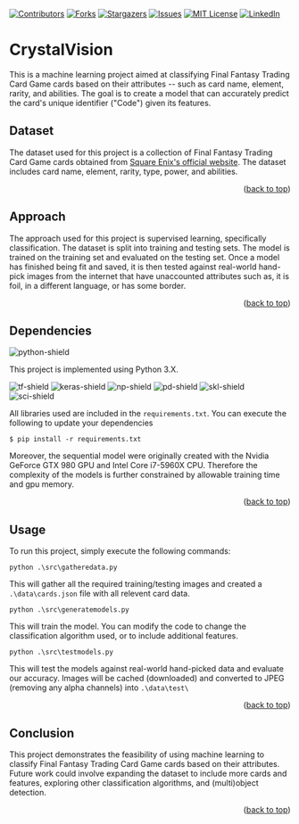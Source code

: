 <a name="readme-top"></a>

<!-- PROJECT SHIELDS -->
[![Contributors][contributors-shield]][contributors-url]
[![Forks][forks-shield]][forks-url]
[![Stargazers][stars-shield]][stars-url]
[![Issues][issues-shield]][issues-url]
[![MIT License][license-shield]][license-url]
[![LinkedIn][linkedin-shield]][linkedin-url]

# CrystalVision

This is a machine learning project aimed at classifying Final Fantasy Trading Card Game cards based on their attributes -- such as card name, element, rarity, and abilities. The goal is to create a model that can accurately predict the card's unique identifier ("Code") given its features.

## Dataset

The dataset used for this project is a collection of Final Fantasy Trading Card Game cards obtained from [Square Enix's official website](https://fftcg.square-enix-games.com/na). The dataset includes card name, element, rarity, type, power, and abilities.

<p align="right">(<a href="#readme-top">back to top</a>)</p>


## Approach

The approach used for this project is supervised learning, specifically classification. The dataset is split into training and testing sets. The model is trained on the training set and evaluated on the testing set. Once a model has finished being fit and saved, it is then tested against real-world hand-pick images from the internet that have unaccounted attributes such as, it is foil, in a different language, or has some border.

<p align="right">(<a href="#readme-top">back to top</a>)</p>


## Dependencies

![python-shield]

This project is implemented using Python 3.X. 

![tf-shield]
![keras-shield]
![np-shield]
![pd-shield]
![skl-shield]
![sci-shield]

All libraries used are included in the `requirements.txt`. You can execute the following to update your dependencies

```
$ pip install -r requirements.txt
```


Moreover, the sequential model were originally created with the Nvidia GeForce GTX 980 GPU and Intel Core i7-5960X CPU. Therefore the complexity of the models is further constrained by allowable training time and gpu memory.

<p align="right">(<a href="#readme-top">back to top</a>)</p>

## Usage

To run this project, simply execute the following commands:

```
python .\src\gatheredata.py
```

This will gather all the required training/testing images and created a `.\data\cards.json` file with all relevent card data.

```
python .\src\generatemodels.py
```

This will train the model. You can modify the code to change the classification algorithm used, or to include additional features.

```
python .\src\testmodels.py
```

This will test the models against real-world hand-picked data and evaluate our accuracy. Images will be cached (downloaded) and converted to JPEG (removing any alpha channels) into `.\data\test\` 

<p align="right">(<a href="#readme-top">back to top</a>)</p>


## Conclusion

This project demonstrates the feasibility of using machine learning to classify Final Fantasy Trading Card Game cards based on their attributes. Future work could involve expanding the dataset to include more cards and features, exploring other classification algorithms, and (multi)object detection.

<p align="right">(<a href="#readme-top">back to top</a>)</p>


<!-- MARKDOWN LINKS & IMAGES -->
<!-- https://www.markdownguide.org/basic-syntax/#reference-style-links -->
[contributors-shield]: https://img.shields.io/github/contributors/Acbarakat/CrystalVision.svg?style=for-the-badge
[contributors-url]: https://github.com/Acbarakat/CrystalVision/graphs/contributors
[forks-shield]: https://img.shields.io/github/forks/Acbarakat/CrystalVision.svg?style=for-the-badge
[forks-url]: https://github.com/Acbarakat/CrystalVision/network/members
[stars-shield]: https://img.shields.io/github/stars/Acbarakat/CrystalVision.svg?style=for-the-badge
[stars-url]: https://github.com/Acbarakat/CrystalVision/stargazers
[issues-shield]: https://img.shields.io/github/issues/Acbarakat/CrystalVision.svg?style=for-the-badge
[issues-url]: https://github.com/Acbarakat/CrystalVision/issues
[license-shield]: https://img.shields.io/github/license/Acbarakat/CrystalVision.svg?style=for-the-badge
[license-url]: https://github.com/Acbarakat/CrystalVision/blob/main/LICENSE.md
[linkedin-shield]: https://img.shields.io/badge/-LinkedIn-black.svg?style=for-the-badge&logo=linkedin&colorB=555
[linkedin-url]: https://www.linkedin.com/in/allonte-barakat/
[python-shield]: https://img.shields.io/badge/Python-FFD43B?style=for-the-badge&logo=python&logoColor=blue
[tf-shield]: https://img.shields.io/badge/TensorFlow-FF6F00?style=for-the-badge&logo=tensorflow&logoColor=white
[keras-shield]: https://img.shields.io/badge/Keras-FF0000?style=for-the-badge&logo=keras&logoColor=white
[np-shield]: https://img.shields.io/badge/Numpy-777BB4?style=for-the-badge&logo=numpy&logoColor=white
[pd-shield]: https://img.shields.io/badge/Pandas-2C2D72?style=for-the-badge&logo=pandas&logoColor=white
[skl-shield]: https://img.shields.io/badge/scikit_learn-F7931E?style=for-the-badge&logo=scikit-learn&logoColor=white
[sci-shield]: https://img.shields.io/badge/SciPy-654FF0?style=for-the-badge&logo=SciPy&logoColor=whit
